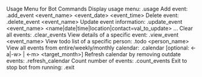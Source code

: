 Usage Menu for Bot Commands
Display usage menu:
.usage
Add event:
.add_event <event_name> <event_date> <event_time> <location> <contact>
Delete event:
.delete_event <event_name>
Update event information:
.update_event <event_name> <name|date|time|location|contact=val_to_update> ...
Clear all events:
.clear_events
View details of a specific event:
.view_event <event_name>
View todo list of a specific person:
.todo <person_name>
View all events from entire/weekly/monthly calendar:
.calendar [optional: <-a|-w> | <-m> <target_month>]
Refresh calendar by removing outdate events:
.refresh_calendar
Count number of events:
.count_events
Exit to stop bot from running:
.exit